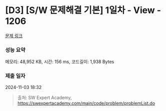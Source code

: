 # [D3] [S/W 문제해결 기본] 1일차 - View - 1206 

[문제 링크](https://swexpertacademy.com/main/code/problem/problemDetail.do?contestProbId=AV134DPqAA8CFAYh) 

### 성능 요약

메모리: 48,952 KB, 시간: 156 ms, 코드길이: 1,938 Bytes

### 제출 일자

2024-11-03 18:32



> 출처: SW Expert Academy, https://swexpertacademy.com/main/code/problem/problemList.do